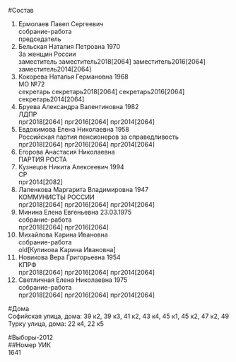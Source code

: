 #Состав  
1. Ермолаев Павел Сергеевич  
    собрание-работа  
    председатель  
2. Бельская Наталия Петровна 1970  
    За женщин России  
    заместитель заместитель2018[2064] заместитель2016[2064] заместитель2014[2064]  
3. Кокорева Наталья Германовна 1968  
    МО №72  
    секретарь секретарь2018[2064] секретарь2016[2064] секретарь2014[2064]  
4. Бруева Александра Валентиновна 1982  
    ЛДПР  
    прг2018[2064] прг2016[2064] прг2014[2064]  
5. Евдокимова Елена Николаевна 1958  
    Российская партия пенсионеров за справедливость  
    прг2018[2064] прг2016[2064] прг2014[2064]  
6. Егорова Анастасия Николаевна  
    ПАРТИЯ РОСТА  
7. Кузнецов Никита Алексеевич 1994  
    СР  
    прг2014[2082]  
8. Лапенкова Маргарита Владимировна 1947  
    КОММУНИСТЫ РОССИИ  
    прг2018[2064] прг2016[2064] прг2014[2064]  
9. Минина Елена Евгеньевна 23.03.1975  
    собрание-работа  
    прг2018[2064] прг2016[2064]  
10. Михайлова Карина Ивановна  
    собрание-работа  
    old[Куликова Карина Ивановна]  
11. Новикова Вера Григорьевна 1954  
    КПРФ  
    прг2018[2064] прг2016[2064] прг2014[2064]  
12. Светличная Елена Николаевна 1975  
    собрание-работа  
    прг2018[2064] прг2016[2064] прг2014[2064]  
  
#Дома  
Софийская улица, дома: 39 к2, 39 к3, 41 к2, 43 к4, 45 к1, 45 к2, 47 к2, 49 Турку улица, дома: 22 к4, 22 к5  
  
#Выборы-2012  
##Номер УИК  
1641  
